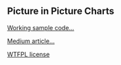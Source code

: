 ## Picture in Picture Charts

[Working sample code...](https://jsfiddle.net/GM09D/q6zca7mv/) 

[Medium article...](https://medium.com/@levyguy/picture-in-picture-d3-and-charts-c7265e1299a6) 
 
[WTFPL license](http://www.wtfpl.net/) 

